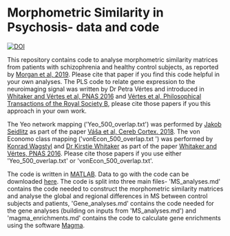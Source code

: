 # Morphometric Similarity in Psychosis- data and code


[![DOI](https://zenodo.org/badge/151554225.svg)](https://zenodo.org/badge/latestdoi/151554225)

This repository contains code to analyse morphometric similarity matrices from patients with schizophrenia and healthy control subjects, as reported by [Morgan et al, 2019](https://doi.org/10.1073/pnas.1820754116). Please cite that paper if you find this code helpful in your own analyses. The PLS code to relate gene expression to the neuroimaging signal was written by Dr Petra Vértes and introduced in [Whitaker and Vértes et al, PNAS 2016](http://www.pnas.org/content/113/32/9105) and [Vértes et al, Philosophical Transactions of the Royal Society B](https://royalsocietypublishing.org/doi/full/10.1098/rstb.2015.0362), please cite those papers if you this approach in your own work.

The Yeo network mapping ('Yeo_500_overlap.txt') was performed by [Jakob Seidlitz](https://github.com/jms290) as part of the paper [Váša et al, Cereb Cortex. 2018](https://doi.org/10.1093/cercor/bhx249). The von Economo class mapping ('vonEcon_500_overlap.txt ') was performed by [Konrad Wagstyl](https://github.com/kwagstyl) and [Dr Kirstie Whitaker](https://github.com/kirstiejane) as part of the paper [Whitaker and Vértes, PNAS 2016](https://doi.org/10.1073/pnas.1601745113). Please cite those papers if you use either 'Yeo_500_overlap.txt' or 'vonEcon_500_overlap.txt'.

The code is written in [MATLAB](https://uk.mathworks.com/products/matlab.html). Data to go with the code can be downloaded [here](https://doi.org/10.6084/m9.figshare.7908488.v1). The code is split into three main files- 'MS_analyses.md' contains the code needed to construct the morphometric similarity matrices and analyse the global and regional differences in MS between control subjects and patients, 'Gene_analyses.md' contains the code needed for the gene analyses (building on inputs from 'MS_analyses.md') and 'magma_enrichments.md' contains the code to calculate gene enrichments using the software [Magma](https://ctg.cncr.nl/software/magma).
